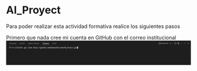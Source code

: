 # AI_Proyect

Para poder realizar esta actividad formativa realice los siguientes pasos

Primero que nada cree mi cuenta en GitHub con el correo institucional
![image.png](imagen/Clonamos.png)

